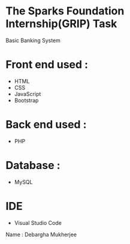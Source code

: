 # The Sparks Foundation Internship(GRIP) Task
Basic Banking System

# Front end used : 
- HTML
- CSS
- JavaScript
- Bootstrap

# Back end used :
- PHP

# Database :
- MySQL
# IDE
- Visual Studio Code

Name : Debargha Mukherjee
